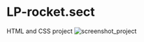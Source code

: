 # LP-rocket.sect
HTML and CSS project
![screenshot_project](https://user-images.githubusercontent.com/72226543/224577112-bf9979e7-d210-4ca1-861c-b209a8f340d6.png)
